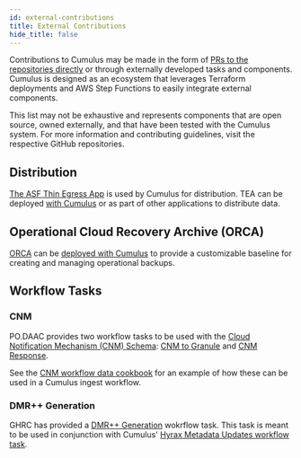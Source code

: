 ```yaml
---
id: external-contributions
title: External Contributions
hide_title: false
---
```


Contributions to Cumulus may be made in the form of [PRs to the repositories directly](https://github.com/nasa/cumulus/blob/master/CONTRIBUTING.md) or through externally developed tasks and components. Cumulus is designed as an ecosystem that leverages Terraform deployments and AWS Step Functions to easily integrate external components.

This list may not be exhaustive and represents components that are open source, owned externally,  and that have been tested with the Cumulus system. For more information and contributing guidelines, visit the respective GitHub repositories.

## Distribution

[The ASF Thin Egress App](https://github.com/asfadmin/thin-egress-app#welcome-to-tea---the-thin-egress-app) is used by Cumulus for distribution. TEA can be deployed [with Cumulus](../deployment/thin_egress_app) or as part of other applications to distribute data.

## Operational Cloud Recovery Archive (ORCA)

[ORCA](https://nasa.github.io/cumulus-orca/) can be [deployed with Cumulus](https://nasa.github.io/cumulus-orca/docs/developer/deployment-guide/deployment) to provide a customizable baseline for creating and managing operational backups.

## Workflow Tasks

### CNM

PO.DAAC provides two workflow tasks to be used with the [Cloud Notification Mechanism (CNM) Schema](https://github.com/podaac/cloud-notification-message-schema#cumulus-sns-schema): [CNM to Granule](https://github.com/podaac/cumulus-cnm-to-granule#cnm-to-granule-task) and [CNM Response](https://github.com/podaac/cumulus-cnm-response-task#cnm-response-task).

See the [CNM workflow data cookbook](../data-cookbooks/cnm-workflow) for an example of how these can be used in a Cumulus ingest workflow.

### DMR++ Generation

GHRC has provided a [DMR++ Generation](https://github.com/ghrcdaac/dmrpp-generator#overview) wokrflow task. This task is meant to be used in conjunction with Cumulus' [Hyrax Metadata Updates workflow task](https://github.com/nasa/cumulus/tree/master/tasks/hyrax-metadata-updates#cumulushyrax-metadata-updates).
